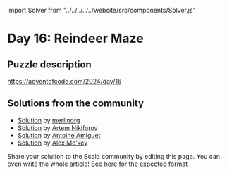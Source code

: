 import Solver from "../../../../../website/src/components/Solver.js"

# Day 16: Reindeer Maze

## Puzzle description

https://adventofcode.com/2024/day/16

## Solutions from the community

- [Solution](https://github.com/merlinorg/aoc2024/blob/main/src/main/scala/Day16.scala) by [merlinorg](https://github.com/merlinorg)
- [Solution](https://github.com/nikiforo/aoc24/blob/main/src/main/scala/io/github/nikiforo/aoc24/D16T2.scala) by [Artem Nikiforov](https://github.com/nikiforo)
- [Solution](https://github.com/aamiguet/advent-2024/blob/main/src/main/scala/ch/aamiguet/advent2024/Day16.scala) by [Antoine Amiguet](https://github.com/aamiguet)
- [Solution](https://github.com/AlexMckey/AoC2024_Scala/blob/master/src/year2024/day16.scala) by [Alex Mc'key](https://github.com/AlexMckey)

Share your solution to the Scala community by editing this page.
You can even write the whole article! [See here for the expected format](https://github.com/scalacenter/scala-advent-of-code/discussions/424)

